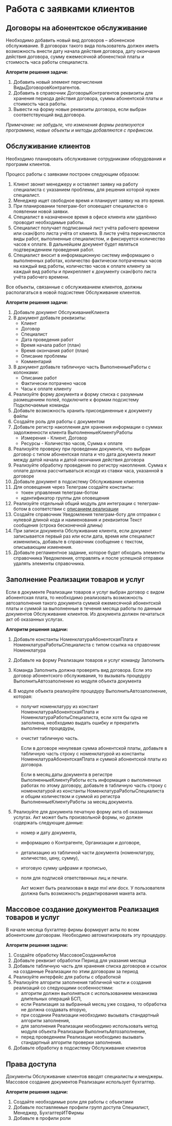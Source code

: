 # Работа с заявками клиентов

## Договоры на абонентское обслуживание

Необходимо добавить новый вид договоров – абоненское обслуживание. В договорах такого вида пользователь должен иметь возможность внести дату начала действия договора, дату окончания действия договора, сумму ежемесячной абоненсткой платы и стоимость часа работы специалиста.

**Алгоритм решения задачи:**
1. Добавить новый элемент перечисления ВидыДоговоровКонтрагентов.
2. Добавить в справочник ДоговорыКонтрагентов реквизиты для хранения периода действия договора, суммы абонентской платы и стоимость часа работы.
3. Вывести на форму новые реквизиты договора, если выбран соответствующий вид договора.

*Примечание: не забудьте, что изменения формы реализуются программно, новые объекты и методы добавляются с префиксом.*

## Обслуживание клиентов

Необходимо планировать обслуживание сотрудниками оборудования и программ клиентов. 

Процесс работы с заявками построен следующим образом:
1. Клиент звонит менеджеру и оставляет заявку на работу специалиста с указанием проблемы, для решения которой нужен специалист.
2. Менеджер ищет свободное время и планирует заявку на это время.
3. При планировании телеграм-бот оповещает специалистов о появлении новой заявки.
4. Специалист в назначенное время в офисе клиента или удалённо проводит необходимые работы.
5. Специалист получает подписанный лист учёта рабочего времени или скан/фото листа учёта от клиента. В листе учёта перечисляются виды работ, выполненные специалистом, и фиксируется количество часов к оплате. В дальнейшем документ будет являться подтверждением проведения работ.
6. Специалист вносит в информационную систему информацию о выполненных работах, количество фактически потраченных часов на каждый вид работы, количество часов к оплате клиенту за каждый вид работы и прикрепляет к документу скан/фото листа учёта рабочего времени.

Все объекты, связанные с обслуживанием клиентов, должны располагаться в новой подсистеме Обслуживание клиентов.

**Алгоритм решения задачи:**
1. Добавьте документ ОбслуживаниеКлиента
2. В документ добавьте реквизиты:
    - Клиент
    - Договор
    - Специалист
    - Дата проведения работ
    - Время начала работ (план)
    - Время окончания работ (план)
    - Описание проблемы
    - Комментарий
3. В документ добавьте табличную часть ВыполненныеРаботы с колонками:
    - Описание работ
    - Фактически потрачено часов
    - Часы к оплате клиенту
4. Реализуйте форму документа и форму списка с разумным размещением полей, подключите к формам подсистему Подключаемые команды
5. Добавьте возможность хранить присоединенные к документу файлы
6. Создайте роль для работы с документом
7. Добавьте регистр накопления для хранения информации о суммах задолженности клиента ВыполненныеКлиентуРаботы
    - Измерения - Клиент, Договор
    - Ресурсы - Количество часов, Сумма к оплате
8. Реализуйте проверку при проведении документа, что выбран договор с типом абонентская плата и что дата документа лежит между датой начала и датой окончания действия договора
9. Реализуйте обработку проведения по регистру накопления. Сумма к оплате должна рассчитываться исходя из ставки часа, указанной в договоре
10. Добавьте документ в подсистему Обслуживание клиентов
11. Для оповещения через Телеграм создайте константы:
    - токен управления телеграм-ботом
    - идентификатор группы для оповещения
12. Реализуйте отдельный общий модуль для интеграции с телеграм-ботом в соответствии с [описанием реализации](telegram.md)
13. Создайте справочник Уведомления телеграм-боту для отправки с нулевой длиной кода и наименования и реквизитом Текст сообщения (строка бесконечной длины)
14. При записи документа Обслуживание клиента, если документ записывается первый раз или если дата, время или специалист изменились, добавьте в справочник сообщение с текстом, описывающим изменения.
15. Добавьте регламентное задание, которое будет обходить элементы справочника Уведомления, отправлять и после успешной отправки удалять элементы справочника.

## Заполнение Реализации товаров и услуг

Если в документе Реализации товаров и услуг выбран договор с видом абонентская плата, то необходимо реализовать возможность автозаполнения такого документа суммой ежемесячной абонентской платы и суммой за выполненные в течения месяца работы по данным документов Обслуживание клиентов.
Из документа должен печататься акт об оказанных услугах.

**Алгоритм решения задачи:**
1. Добавьте константы НоменклатураАбонентскаяПлата и НоменклатураРаботыСпециалиста с типом ссылка на справочник Номенклатура
2. Добавьте на форму Реализации товаров и услуг команду Заполнить
3. Команда Заполнить должна проверять вид договора. Если это договор абонентского обслуживания, то вызывать процедуру ВыполнитьАвтозаполнение из модуля объекта документа
4. В модуле объекта реализуйте процедуру ВыполнитьАвтозаполнение, которая:
    - получит номенклатуру из констант НоменклатураАбонентскаяПлата и НоменклатураРаботыСпециалиста, если хотя бы одна не заполнена, необходимо выдать ошибку и прекратить выполнение процедуры,
    - очистит табличную часть.

      Если в договоре ненулевая сумма абонентской платы, добавьте в табличную часть строку с номенклатурой из константы НоменклатураАбонентскаяПлата и суммой абонентской платы из договора.

      Если в месяц даты документа в регистре ВыполненныеКлиентуРаботы есть информация о выполненных работах по этому договору, добавьте в табличную часть строку с номенклатурой из константы НоменклатураРаботыСпециалиста и общим количеством и суммой из регистра ВыполненныеКлиентуРаботы за месяц документа.

5. Реализуйте для документа печатную форму акта об оказанных услугах. Акт может быть произвольной формы, но должен содержать следующие данные:
    - номер и дату документа,
    - информацию о Контрагенте, Организации и договоре,
    - детализацию из табличной части документа (номенклатуру, количество, цену, сумму),
    - итоговую сумму цифрами и прописью,
    - поля для подписей ответственных лиц и печати.

      Акт может быть реализован в виде mxl или docx. У пользователя должна быть возможность редактирования макета акта.

## Массовое создание документов Реализация товаров и услуг

В начале месяца бухгалтер фирмы формирует акты по всем абонентским договорам. Необходимо автоматизировать эту процедуру.

**Алгоритм решения задачи:**
1. Создайте обработку МассовоеСозданиеАктов
2. Добавьте реквизит обработки Период для указания месяца
3. Добавьте табличную часть для хранения списка договоров и ссылок на созданные Реализации по этим договорам за период
4. Реализуйте интерфейс для работы с обработкой
5. Реализуйте алгоритм заполнения табличной части и создания реализаций со следующими особенностями:
    - алгоритм должен выполняться с использованием механизма длительных операций БСП,
    - если Реализация за выбранный месяц уже создана, то обработка не должна создавать вторую,
    - при создании Реализации необходимо вызывать стандартный алгоритм заполнения,
    - для заполнения Реализации необходимо использовать метод модуля объекта Реализации ВыполнитьАвтозаполнение,
    - перед проведением Реализации необходимо вызывать стандартный алгоритм проверки заполнения.
6. Добавьте обработку в подсистему Обслуживание клиентов
    
## Права доступа

Документы Обслуживание клиентов вводят специалисты и менджеры. Массовое создание документов Реализации использует бухгалтер.

**Алгоритм решения задачи:**
1. Создайте необходимые роли для работы с объектами
2. Добавьте поставляемые профили групп доступа Специалист, Менеджер, БухгалтерИТФирмы
3. Добавьте в профили роли


